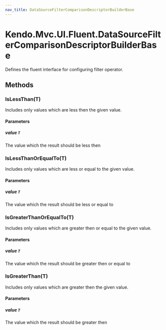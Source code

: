 ```yaml
---
nav_title: DataSourceFilterComparisonDescriptorBuilderBase
---
```


# Kendo.Mvc.UI.Fluent.DataSourceFilterComparisonDescriptorBuilderBase
Defines the fluent interface for configuring filter operator.




## Methods


### IsLessThan(T)
Includes only values which are less then the given value.


#### Parameters

##### value `T`
The value which the result should be less then





### IsLessThanOrEqualTo(T)
Includes only values which are less or equal to the given value.


#### Parameters

##### value `T`
The value which the result should be less or equal to





### IsGreaterThanOrEqualTo(T)
Includes only values which are greater then or equal to the given value.


#### Parameters

##### value `T`
The value which the result should be greater then or equal to





### IsGreaterThan(T)
Includes only values which are greater then the given value.


#### Parameters

##### value `T`
The value which the result should be greater then






